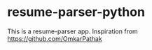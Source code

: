 # resume-parser-python
This is a resume-parser app. Inspiration from https://github.com/OmkarPathak
